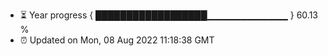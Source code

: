 - ⏳ Year progress { ██████████████████▁▁▁▁▁▁▁▁▁▁▁▁ } 60.13 %
- ⏰ Updated on Mon, 08 Aug 2022 11:18:38 GMT

